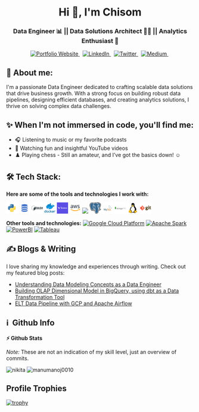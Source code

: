 <h1 align="center">Hi 👋, I'm Chisom</h1>
<h3 align="center">Data Engineer 📊 || Data Solutions Architect 👨‍💻 || Analytics Enthusiast 🐳 </h3>


<p align="center">
  <a href="https://chisom-nnamani.netlify.app">
    <img src="https://img.shields.io/badge/portfolio-%23CCFF33.svg?&style=for-the-badge&logo=netlify&logoColor=black" alt="Portfolio Website" />
  </a>&nbsp;
  <a href="https://www.linkedin.com/in/chisom-nnamani/">
    <img src="https://img.shields.io/badge/linkedin-%230077B5.svg?&style=for-the-badge&logo=linkedin&logoColor=white" alt="LinkedIn" />
  </a>&nbsp;
  <a href="https://mobile.twitter.com/som_nnamani">
    <img src="https://img.shields.io/badge/twitter-%231DA1F2.svg?&style=for-the-badge&logo=twitter&logoColor=white" alt="Twitter" />
  </a>&nbsp;
  <a href="https://medium.com/@chisomnnamani">
    <img src="https://img.shields.io/badge/medium-%23D2B48C.svg?&style=for-the-badge&logo=medium&logoColor=black" alt="Medium" />
  </a>&nbsp;
</p>


## 🚀 About me:

I'm a passionate Data Engineer dedicated to crafting scalable data solutions that drive business growth. With a strong focus on building robust data pipelines, designing efficient databases, and creating analytics solutions, I thrive on solving complex data challenges.


## ✨ When I'm not immersed in code, you'll find me:
- 🎧 Listening to music or my favorite podcasts
- 🎥 Watching fun and insightful YouTube videos
- ♟️ Playing chess - Still an amateur, and I’ve got the basics down! ☺️


## 🛠️ Tech Stack:
**Here are some of the tools and technologies I work with:**

<code><img height="30" src="https://raw.githubusercontent.com/github/explore/80688e429a7d4ef2fca1e82350fe8e3517d3494d/topics/python/python.png" alt="Python"></code>
<code><img height="30" src="https://raw.githubusercontent.com/github/explore/80688e429a7d4ef2fca1e82350fe8e3517d3494d/topics/sql/sql.png" alt="SQL"></code>
<code><img height="30" src="https://raw.githubusercontent.com/github/explore/80688e429a7d4ef2fca1e82350fe8e3517d3494d/topics/bash/bash.png" alt="Bash"></code>
<code><img height="30" src="https://raw.githubusercontent.com/github/explore/80688e429a7d4ef2fca1e82350fe8e3517d3494d/topics/docker/docker.png" alt="Docker"></code>
<code><img height="30" src="https://raw.githubusercontent.com/github/explore/80688e429a7d4ef2fca1e82350fe8e3517d3494d/topics/terraform/terraform.png" alt="Terraform"></code>
<code><img height="30" src="https://raw.githubusercontent.com/github/explore/80688e429a7d4ef2fca1e82350fe8e3517d3494d/topics/aws/aws.png" alt="AWS"></code>
<code><img height="30" src="https://avatars.githubusercontent.com/u/33643075?s=280&v=4"></code>
<code><img height="30" src="https://raw.githubusercontent.com/github/explore/80688e429a7d4ef2fca1e82350fe8e3517d3494d/topics/postgresql/postgresql.png" alt="PostgreSQL"></code>
<code><img height="30" src="https://raw.githubusercontent.com/github/explore/80688e429a7d4ef2fca1e82350fe8e3517d3494d/topics/mysql/mysql.png" alt="MySQL"></code>
<code><img height="30" src="https://raw.githubusercontent.com/github/explore/80688e429a7d4ef2fca1e82350fe8e3517d3494d/topics/mongodb/mongodb.png" alt="MongoDB"></code>
<code><img height="30" src="https://raw.githubusercontent.com/github/explore/80688e429a7d4ef2fca1e82350fe8e3517d3494d/topics/linux/linux.png" alt="Linux"></code>
<code><img height="30" src="https://raw.githubusercontent.com/github/explore/80688e429a7d4ef2fca1e82350fe8e3517d3494d/topics/git/git.png" alt="Git"></code>

**Other tools and technologies:**
[![Google Cloud Platform](https://img.shields.io/badge/Google_Cloud_Platform-%234285F4.svg?style=for-the-badge&logo=google-cloud&logoColor=white)](https://cloud.google.com/)
[![Apache Spark](https://img.shields.io/badge/Apache-Spark-orange.svg?style=for-the-badge&logo=apache-spark&logoColor=white)](https://spark.apache.org/)
[![PowerBI](https://img.shields.io/badge/PowerBI-yellow.svg?style=for-the-badge&logo=powerbi&logoColor=white)](https://www.microsoft.com/en-us/power-platform/products/power-bi)
[![Tableau](https://img.shields.io/badge/Tableau-white.svg?style=for-the-badge&logo=tableau&logoColor=auto)](https://www.tableau.com/)

<!--
**links not working (commented out):** 
<code><img height="30" src="https://raw.githubusercontent.com/github/explore/80688e429a7d4ef2fca1e82350fe8e3517d3494d/topics/google-cloud/google-cloud.png" alt="Google Cloud"></code>
<code><img height="30" src="https://raw.githubusercontent.com/github/explore/80688e429a7d4ef2fca1e82350fe8e3517d3494d/topics/spark/spark.png" alt="Apache Spark"></code>
<code><img height="30" src="https://raw.githubusercontent.com/github/explore/80688e429a7d4ef2fca1e82350fe8e3517d3494d/topics/tableau/tableau.png" alt="Tableau"></code>
<code><img height="30" src="https://raw.githubusercontent.com/github/explore/80688e429a7d4ef2fca1e82350fe8e3517d3494d/topics/powerbi/powerbi.png" alt="Power BI"></code>
-->


<!--
## 🎯 Goals
- Contribute to open-source data engineering projects.

- Continue sharing my knowledge through blogs, and expand into tutorials and talks.

- Collaborate on innovative data solutions that make a real-world impact.
-->


## ✍️ Blogs & Writing
I love sharing my knowledge and experiences through writing. Check out my featured blog posts:

<!-- MEDIUM:START -->
- [Understanding Data Modeling Concepts as a Data Engineer](https://medium.com/towards-data-engineering/understanding-data-modeling-concepts-as-a-data-engineer-a0b9637027e3)
- [Building OLAP Dimensional Model in BigQuery, using dbt as a Data Transformation Tool](https://medium.com/towards-data-engineering/building-olap-dimensional-model-in-bigquery-using-dbt-as-a-data-transformation-tool-bfd087293965)
- [ELT Data Pipeline with GCP and Apache Airflow](https://medium.com/towards-data-engineering/elt-data-pipeline-with-gcp-and-apache-airflow-86c6d72544ef)
<!-- MEDIUM:END -->


<h2>ℹ️ &nbsp;Github Info</h2>

  <summary><b>⚡ Github Stats</b></summary>
  
<i> Note:</i>  These are not an indication of my skill level, just an overview of commits.

<img height="180em" src="https://github-readme-stats.vercel.app/api?username=Chisomnwa&show_icons=true&locale=en&hide_border=true" alt="nikita" />
<img height="180em" src="https://github-readme-stats.vercel.app/api/top-langs?username=Chisomnwa&show_icons=true&locale=en&layout=compact&langs_count=7&hide_border=true&hide=c" alt="manumanoj0010"/>


## Profile Trophies

[![trophy](https://github-profile-trophy.vercel.app/?username=Chisomnwa)](https://github.com/ryo-ma/github-profile-trophy)
